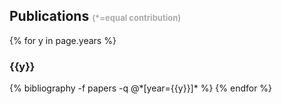 <div class="publications">
<h2 id="pubs">Publications&nbsp;<font size="2" color=#aaa>(*=equal contribution)</font></h2>

{% for y in page.years %}
  <h3 class="year">{{y}}</h3>
  {% bibliography -f papers -q @*[year={{y}}]* %}
{% endfor %}
</div>
